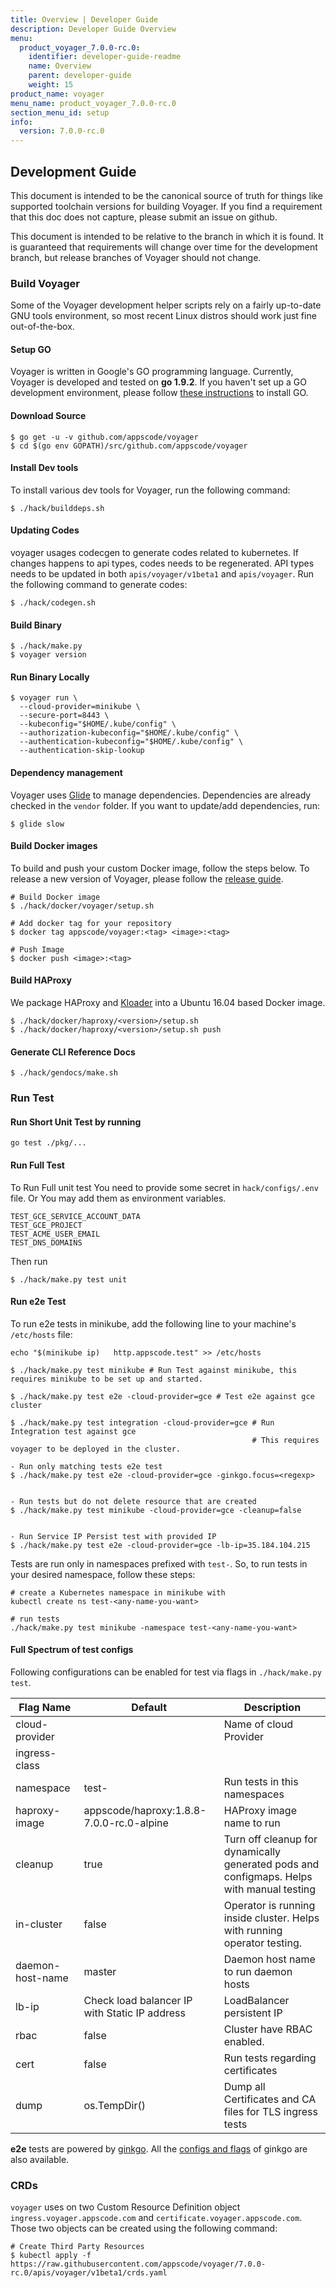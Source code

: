 ```yaml
---
title: Overview | Developer Guide
description: Developer Guide Overview
menu:
  product_voyager_7.0.0-rc.0:
    identifier: developer-guide-readme
    name: Overview
    parent: developer-guide
    weight: 15
product_name: voyager
menu_name: product_voyager_7.0.0-rc.0
section_menu_id: setup
info:
  version: 7.0.0-rc.0
---
```


## Development Guide
This document is intended to be the canonical source of truth for things like supported toolchain versions for building Voyager. If you find a requirement that this doc does not capture, please submit an issue on github.

This document is intended to be relative to the branch in which it is found. It is guaranteed that requirements will change over time for the development branch, but release branches of Voyager should not change.

### Build Voyager
Some of the Voyager development helper scripts rely on a fairly up-to-date GNU tools environment, so most recent Linux distros should
work just fine out-of-the-box.

#### Setup GO
Voyager is written in Google's GO programming language. Currently, Voyager is developed and tested on **go 1.9.2**. If you haven't set up a GO development environment, please follow [these instructions](https://golang.org/doc/code.html) to install GO.

#### Download Source

```console
$ go get -u -v github.com/appscode/voyager
$ cd $(go env GOPATH)/src/github.com/appscode/voyager
```

#### Install Dev tools
To install various dev tools for Voyager, run the following command:

```console
$ ./hack/builddeps.sh
```

#### Updating Codes
voyager usages codecgen to generate codes related to kubernetes. If changes happens to api types, codes needs to be regenerated. API types needs to be updated in both `apis/voyager/v1beta1` and `apis/voyager`. Run the following command to generate codes:

```console
$ ./hack/codegen.sh
```

#### Build Binary
```
$ ./hack/make.py
$ voyager version
```

#### Run Binary Locally
```console
$ voyager run \
  --cloud-provider=minikube \
  --secure-port=8443 \
  --kubeconfig="$HOME/.kube/config" \
  --authorization-kubeconfig="$HOME/.kube/config" \
  --authentication-kubeconfig="$HOME/.kube/config" \
  --authentication-skip-lookup
```

#### Dependency management
Voyager uses [Glide](https://github.com/Masterminds/glide) to manage dependencies. Dependencies are already checked in the `vendor` folder. If you want to update/add dependencies, run:

```console
$ glide slow
```

#### Build Docker images
To build and push your custom Docker image, follow the steps below. To release a new version of Voyager, please follow the [release guide](/products/voyager/7.0.0-rc.0/setup/developer-guide/release).

```console
# Build Docker image
$ ./hack/docker/voyager/setup.sh

# Add docker tag for your repository
$ docker tag appscode/voyager:<tag> <image>:<tag>

# Push Image
$ docker push <image>:<tag>
```

#### Build HAProxy
We package HAProxy and [Kloader](https://github.com/appscode/kloader) into a Ubuntu 16.04 based Docker image.
```console
$ ./hack/docker/haproxy/<version>/setup.sh
$ ./hack/docker/haproxy/<version>/setup.sh push
```

#### Generate CLI Reference Docs
```console
$ ./hack/gendocs/make.sh
```

### Run Test
#### Run Short Unit Test by running
```console
go test ./pkg/...
```

#### Run Full Test
To Run Full unit test You need to provide some secret in `hack/configs/.env` file. Or You may add them as
environment variables.
```console
TEST_GCE_SERVICE_ACCOUNT_DATA
TEST_GCE_PROJECT
TEST_ACME_USER_EMAIL
TEST_DNS_DOMAINS
```
Then run
```console
$ ./hack/make.py test unit
```

#### Run e2e Test
To run e2e tests in minikube, add the following line to your machine's `/etc/hosts` file:
```console
echo "$(minikube ip)   http.appscode.test" >> /etc/hosts
```

```
$ ./hack/make.py test minikube # Run Test against minikube, this requires minikube to be set up and started.

$ ./hack/make.py test e2e -cloud-provider=gce # Test e2e against gce cluster

$ ./hack/make.py test integration -cloud-provider=gce # Run Integration test against gce
                                                      # This requires voyager to be deployed in the cluster.

```

```
- Run only matching tests e2e test
$ ./hack/make.py test e2e -cloud-provider=gce -ginkgo.focus=<regexp>


- Run tests but do not delete resource that are created
$ ./hack/make.py test minikube -cloud-provider=gce -cleanup=false


- Run Service IP Persist test with provided IP
$ ./hack/make.py test e2e -cloud-provider=gce -lb-ip=35.184.104.215

```

Tests are run only in namespaces prefixed with `test-`. So, to run tests in your desired namespace, follow these steps:
```
# create a Kubernetes namespace in minikube with
kubectl create ns test-<any-name-you-want>

# run tests
./hack/make.py test minikube -namespace test-<any-name-you-want>
```

#### Full Spectrum of test configs
Following configurations can be enabled for test via flags in `./hack/make.py test`.

| Flag Name | Default | Description |
|-----------|---------|-------------|
| cloud-provider | | Name of cloud Provider |
| ingress-class | | | Ingress class handled by voyager. Unset by default. Set to voyager to only handle ingress with annotation kubernetes.io/ingress.class=voyager. |
| namespace | test- <random> | Run tests in this namespaces |
| haproxy-image| appscode/haproxy:1.8.8-7.0.0-rc.0-alpine | HAProxy image name to run |
| cleanup | true | Turn off cleanup for dynamically generated pods and configmaps. Helps with manual testing |
| in-cluster | false | Operator is running inside cluster. Helps with running operator testing. |
| daemon-host-name | master | Daemon host name to run daemon hosts |
| lb-ip| Check load balancer IP with Static IP address | LoadBalancer persistent IP |
| rbac| false | Cluster have RBAC enabled. |
| cert | false | Run tests regarding certificates |
| dump | os.TempDir() | Dump all Certificates and CA files for TLS ingress tests |

**e2e** tests are powered by [ginkgo](http://onsi.github.io/ginkgo/). All the [configs and flags](https://github.com/onsi/ginkgo/blob/master/config/config.go#L64) of ginkgo are also available.

### CRDs
`voyager` uses on two Custom Resource Definition object `ingress.voyager.appscode.com` and `certificate.voyager.appscode.com`. Those two objects can be created using the following command:

```console
# Create Third Party Resources
$ kubectl apply -f https://raw.githubusercontent.com/appscode/voyager/7.0.0-rc.0/apis/voyager/v1beta1/crds.yaml
```
